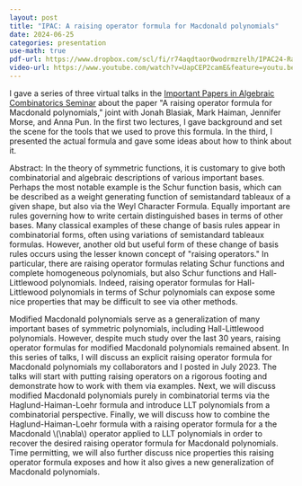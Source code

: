 ```yaml
---
layout: post
title: "IPAC: A raising operator formula for Macdonald polynomials"
date: 2024-06-25
categories: presentation
use-math: true
pdf-url: https://www.dropbox.com/scl/fi/r74aqdtaor0wodrmzrelh/IPAC24-Raising-operator-formula-for-Macdonald-polynomials-notes.pdf?rlkey=6moxjtkff0m8up8z3pg8xe2k0&dl=0
video-url: https://www.youtube.com/watch?v=UapCEP2camE&feature=youtu.be
---
```

I gave a series of three virtual talks in the [Important Papers in Algebraic Combinatorics Seminar](https://www2.math.upenn.edu/~jhaglund/IPAC/index.html) about the paper "A raising operator formula for Macdonald polynomials," joint with Jonah Blasiak, Mark Haiman, Jennifer Morse, and Anna Pun. In the first two lectures, I gave background and set the scene for the tools that we used to prove this formula. In the third, I presented the actual formula and gave some ideas about how to think about it.

Abstract: In the theory of symmetric functions, it is customary to give
both combinatorial and algebraic descriptions of various important
bases. Perhaps the most notable example is the Schur function basis,
which can be described as a weight generating function of semistandard
tableaux of a given shape, but also via the Weyl Character Formula.
Equally important are rules governing how to write certain distinguished
bases in terms of other bases. Many classical examples of these change
of basis rules appear in combinatorial forms, often using variations of
semistandard tableaux formulas. However, another old but useful form of
these change of basis rules occurs using the lesser known concept of
"raising operators." In particular, there are raising operator formulas
relating Schur functions and complete homogeneous polynomials, but also
Schur functions and Hall-Littlewood polynomials. Indeed, raising
operator formulas for Hall-Littlewood polynomials in terms of Schur
polynomials can expose some nice properties that may be difficult to see
via other methods.

Modified Macdonald polynomials serve as a generalization of many
important bases of symmetric polynomials, including Hall-Littlewood
polynomials. However, despite much study over the last 30 years, raising
operator formulas for modified Macdonald polynomials remained absent. In
this series of talks, I will discuss an explicit raising operator
formula for Macdonald polynomials my collaborators and I posted in July
2023.
The talks will start with putting raising operators on a rigorous
footing and demonstrate how to work with them via examples. Next, we
will discuss modified Macdonald polynomials purely in combinatorial
terms via the Haglund-Haiman-Loehr formula and introduce LLT polynomials
from a combinatorial perspective. Finally, we will discuss how to
combine the Haglund-Haiman-Loehr formula with a raising operator formula
for a the Macdonald \\(\nabla\\) operator applied to LLT polynomials in order
to recover the desired raising operator formula for Macdonald
polynomials. Time permitting, we will also further discuss nice
properties this raising operator formula exposes and how it also gives a
new generalization of Macdonald polynomials.


